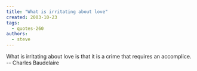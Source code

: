 ```yaml
---
title: "What is irritating about love"
created: 2003-10-23
tags: 
  - quotes-260
authors: 
  - steve
---
```


What is irritating about love is that it is a crime that requires an accomplice.  
\-- Charles Baudelaire
